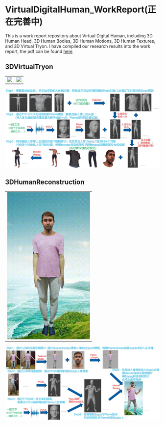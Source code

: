 # VirtualDigitalHuman_WorkReport(正在完善中)
This is a work report repository about Virtual Digital Human, including 3D Human Head, 3D Human Bodies, 3D Human Motions, 3D Human Textures, and 3D Virtual Tryon. I have compiled our research results into the work report, the pdf can be found [here](VirtualDigitalHuman_WorkReport.pdf)

## 3DVirtualTryon

<table><tr>
<td><img src=3DVirtualTryon_Fps50_W270H480.gif border=0></td>
<td><img src=3DVirtualTryonTurn_Fps50_W270H480.gif border=0></td>
</tr></table>
<p align="center">
<img src="3DVirtualTryon_Pipeline.jpg">
</p>

## 3DHumanReconstruction

<table><tr>
<td><img src=3DHumanReconstruction_Fps50_W270H480.gif border=0 width=270 height=480></td>
</tr></table>

<p align="center">
<img src="3DHumanReconstruction_Pipeline.jpg">
</p>
